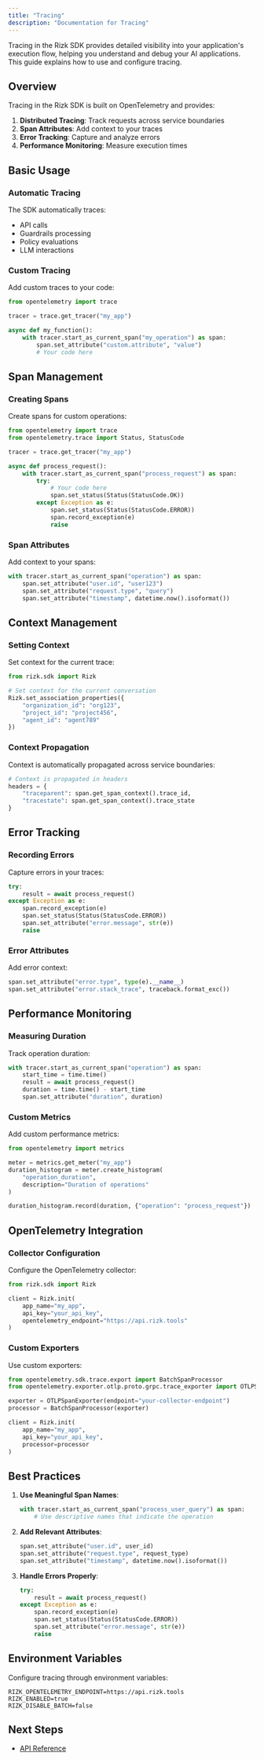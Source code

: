 ```yaml
---
title: "Tracing"
description: "Documentation for Tracing"
---
```


Tracing in the Rizk SDK provides detailed visibility into your application's execution flow, helping you understand and debug your AI applications. This guide explains how to use and configure tracing.

## Overview

Tracing in the Rizk SDK is built on OpenTelemetry and provides:

1. **Distributed Tracing**: Track requests across service boundaries
2. **Span Attributes**: Add context to your traces
3. **Error Tracking**: Capture and analyze errors
4. **Performance Monitoring**: Measure execution times

## Basic Usage

### Automatic Tracing

The SDK automatically traces:

- API calls
- Guardrails processing
- Policy evaluations
- LLM interactions

### Custom Tracing

Add custom traces to your code:

```python
from opentelemetry import trace

tracer = trace.get_tracer("my_app")

async def my_function():
    with tracer.start_as_current_span("my_operation") as span:
        span.set_attribute("custom.attribute", "value")
        # Your code here
```

## Span Management

### Creating Spans

Create spans for custom operations:

```python
from opentelemetry import trace
from opentelemetry.trace import Status, StatusCode

tracer = trace.get_tracer("my_app")

async def process_request():
    with tracer.start_as_current_span("process_request") as span:
        try:
            # Your code here
            span.set_status(Status(StatusCode.OK))
        except Exception as e:
            span.set_status(Status(StatusCode.ERROR))
            span.record_exception(e)
            raise
```

### Span Attributes

Add context to your spans:

```python
with tracer.start_as_current_span("operation") as span:
    span.set_attribute("user.id", "user123")
    span.set_attribute("request.type", "query")
    span.set_attribute("timestamp", datetime.now().isoformat())
```

## Context Management

### Setting Context

Set context for the current trace:

```python
from rizk.sdk import Rizk

# Set context for the current conversation
Rizk.set_association_properties({
    "organization_id": "org123",
    "project_id": "project456",
    "agent_id": "agent789"
})
```

### Context Propagation

Context is automatically propagated across service boundaries:

```python
# Context is propagated in headers
headers = {
    "traceparent": span.get_span_context().trace_id,
    "tracestate": span.get_span_context().trace_state
}
```

## Error Tracking

### Recording Errors

Capture errors in your traces:

```python
try:
    result = await process_request()
except Exception as e:
    span.record_exception(e)
    span.set_status(Status(StatusCode.ERROR))
    span.set_attribute("error.message", str(e))
    raise
```

### Error Attributes

Add error context:

```python
span.set_attribute("error.type", type(e).__name__)
span.set_attribute("error.stack_trace", traceback.format_exc())
```

## Performance Monitoring

### Measuring Duration

Track operation duration:

```python
with tracer.start_as_current_span("operation") as span:
    start_time = time.time()
    result = await process_request()
    duration = time.time() - start_time
    span.set_attribute("duration", duration)
```

### Custom Metrics

Add custom performance metrics:

```python
from opentelemetry import metrics

meter = metrics.get_meter("my_app")
duration_histogram = meter.create_histogram(
    "operation_duration",
    description="Duration of operations"
)

duration_histogram.record(duration, {"operation": "process_request"})
```

## OpenTelemetry Integration

### Collector Configuration

Configure the OpenTelemetry collector:

```python
from rizk.sdk import Rizk

client = Rizk.init(
    app_name="my_app",
    api_key="your_api_key",
    opentelemetry_endpoint="https://api.rizk.tools"
)
```

### Custom Exporters

Use custom exporters:

```python
from opentelemetry.sdk.trace.export import BatchSpanProcessor
from opentelemetry.exporter.otlp.proto.grpc.trace_exporter import OTLPSpanExporter

exporter = OTLPSpanExporter(endpoint="your-collector-endpoint")
processor = BatchSpanProcessor(exporter)

client = Rizk.init(
    app_name="my_app",
    api_key="your_api_key",
    processor=processor
)
```

## Best Practices

1. **Use Meaningful Span Names**:
   ```python
   with tracer.start_as_current_span("process_user_query") as span:
       # Use descriptive names that indicate the operation
   ```

2. **Add Relevant Attributes**:
   ```python
   span.set_attribute("user.id", user_id)
   span.set_attribute("request.type", request_type)
   span.set_attribute("timestamp", datetime.now().isoformat())
   ```

3. **Handle Errors Properly**:
   ```python
   try:
       result = await process_request()
   except Exception as e:
       span.record_exception(e)
       span.set_status(Status(StatusCode.ERROR))
       span.set_attribute("error.message", str(e))
       raise
   ```

## Environment Variables

Configure tracing through environment variables:

```env
RIZK_OPENTELEMETRY_ENDPOINT=https://api.rizk.tools
RIZK_ENABLED=true
RIZK_DISABLE_BATCH=false
```

## Next Steps

<!-- - [Using Telemetry Guide](../guides/using-telemetry)
- [Debugging Guide](../troubleshooting/debugging) -->
- [API Reference](/api/rizk)
<!-- - [Examples](../examples/basic-usage)  -->